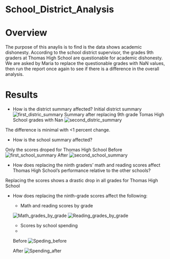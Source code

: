 # School_District_Analysis

# Overview
The purpose of this anaylis is to find is the data shows academic dishonesty. According to the school district supervisor, the grades 9th graders at Thomas High School are questionable for academic dishonesty. We are asked by Maria to replace the questionable grades with NaN values, then run the report once again to see if there is a difference in the overall analysis.

# Results
* How is the district summary affected?
Initial district summary
![first_distric_summary](https://user-images.githubusercontent.com/95899763/151753659-3405dadb-ffce-494d-a4e8-20544d71d954.PNG)
Summary after replacing 9th grade Tomas High School grades with Nan
![second_distric_summary](https://user-images.githubusercontent.com/95899763/151753449-19f24c45-d9e2-4306-8fc1-3267afb4e0b4.PNG)

The difference is minimal with <1 percent change.

* How is the school summary affected?

Only the scores droped for Thomas High School
Before
![first_school_summary](https://user-images.githubusercontent.com/95899763/151754289-def3958a-0939-41a8-8087-da4ca4000ec2.PNG)
After
![second_school_summary](https://user-images.githubusercontent.com/95899763/151754326-4aa97465-e707-4031-988c-91431c9c62ad.PNG)

* How does replacing the ninth graders’ math and reading scores affect Thomas High School’s performance relative to the other schools?

Replacing the scores shows a drastic drop in all grades for Thomas High School


* How does replacing the ninth-grade scores affect the following:
  * Math and reading scores by grade
  
  ![Math_grades_by_grade](https://user-images.githubusercontent.com/95899763/151755348-98c3b147-9332-4831-aa89-d57bfe98fcea.PNG)
  ![Reading_grades_by_grade](https://user-images.githubusercontent.com/95899763/151755400-ac26b63c-e13d-4c5e-896c-02c5eaa8c510.PNG)
  
   * Scores by school spending
   * 
  Before 
 ![Speding_before](https://user-images.githubusercontent.com/95899763/151755991-3611915a-033a-468b-aa97-b37bf9a729b5.PNG)
 
  After
  ![Spending_after](https://user-images.githubusercontent.com/95899763/151756132-31865ea5-8e90-4f94-9b80-5641595a1420.PNG)
